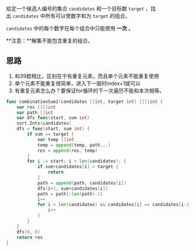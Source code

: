 给定一个候选人编号的集合 `candidates` 和一个目标数 `target` ，找出 `candidates` 中所有可以使数字和为 `target` 的组合。

`candidates` 中的每个数字在每个组合中只能使用 **一次** 。

**注意：**解集不能包含重复的组合。

## 思路
1. 和39题相比，区别在于有重复元素，而且单个元素不能重复使用
2. 单个元素不能重复很简单，进入下一层时index+1就可以
3. 有重复元素怎么办？要保证for循环的下一次遍历不能和本次相等。

```go
func combinationSum2(candidates []int, target int) [][]int {
	var res [][]int
	var path []int
	var dfs func(start, sum int)
	sort.Ints(candidates)
	dfs = func(start, sum int) {
		if sum == target {
			var temp []int
			temp = append(temp, path...)
			res = append(res, temp)
		}
		for i := start; i < len(candidates); {
			if sum+candidates[i] > target {
				return
			}
			path = append(path, candidates[i])
			dfs(i+1, sum+candidates[i])
			path = path[:len(path)-1]
			i++
			for i < len(candidates) && candidates[i] == candidates[i-1] {
				i++
			}
		}
	}
	dfs(0, 0)
	return res
}
```